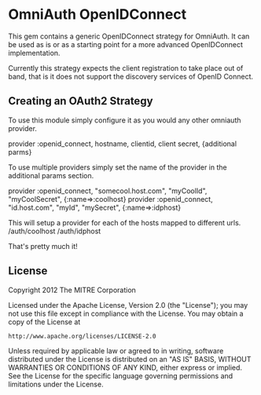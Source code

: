 # OmniAuth OpenIDConnect

This gem contains a generic OpenIDConnect strategy for OmniAuth. It can be used 
as is or as a starting point for a more advanced OpenIDConnect implementation. 

Currently this strategy expects the client registration to take place out of band,
that is it does not support the discovery services of OpenID Connect. 

## Creating an OAuth2 Strategy

To use this module simply configure it as you would any other omniauth provider.

provider :openid_connect, hostname, clientid, client secret, {additional parms}
  

To use multiple providers simply set the name of the provider in the additional
params section.


provider :openid_connect, "somecool.host.com", "myCoolId", "myCoolSecret", {:name=>:coolhost}
provider :openid_connect, "id.host.com", "myId", "mySecret", {:name=>:idphost}

This will setup a provider for each of the hosts mapped to different urls.
/auth/coolhost 
/auth/idphost

That's pretty much it!

## License

Copyright 2012 The MITRE Corporation

Licensed under the Apache License, Version 2.0 (the "License");
you may not use this file except in compliance with the License.
You may obtain a copy of the License at

    http://www.apache.org/licenses/LICENSE-2.0

Unless required by applicable law or agreed to in writing, software
distributed under the License is distributed on an "AS IS" BASIS,
WITHOUT WARRANTIES OR CONDITIONS OF ANY KIND, either express or implied.
See the License for the specific language governing permissions and
limitations under the License.
